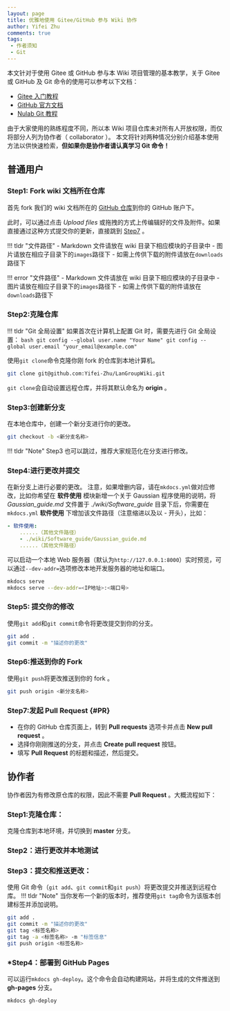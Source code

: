 ```yaml
---
layout: page
title: 优雅地使用 Gitee/GitHub 参与 Wiki 协作
author: Yifei Zhu
comments: true
tags:
 - 作者须知
 - Git
---
```

本文针对于使用 Gitee 或 GitHub 参与本 Wiki 项目管理的基本教学，关于 Gitee 或 GitHub 及 Git 命令的使用可以参考以下文档：

- [Gitee 入门教程](https://gitee.com/mvphp/start_with_Gitee)
- [GitHub 官方文档](https://docs.github.com/zh)
- [Nulab Git 教程](https://nulab.com/zh-cn/learn/software-development/git-tutorial/)

由于大家使用的熟练程度不同，所以本 Wiki 项目仓库未对所有人开放权限，而仅将部分人列为协作者（ collaborator ）。
本文将针对两种情况分别介绍基本使用方法以供快速检索，**但如果你是协作者请认真学习 Git 命令！**

## 普通用户
### Step1: Fork wiki 文档所在仓库
首先 fork 我们的 wiki 文档所在的 [GitHub 仓库](https://github.com/Yifei-Zhu/LanGroupWiki.git)到你的 GitHub 账户下。

此时，可以通过点击 *Upload files* 或拖拽的方式上传编辑好的文件及附件。如果直接通过这种方式提交你的更新，直接跳到 [Step7](#PR) 。

!!! tldr "文件路径"
    - Markdown 文件请放在 wiki 目录下相应模块的子目录中
    - 图片请放在相应子目录下的`images`路径下
    - 如需上传供下载的附件请放在`downloads`路径下

!!! error "文件路径"
    - Markdown 文件请放在 wiki 目录下相应模块的子目录中
    - 图片请放在相应子目录下的`images`路径下
    - 如需上传供下载的附件请放在`downloads`路径下

### Step2:克隆仓库
!!! tldr "Git 全局设置"
    如果首次在计算机上配置 Git 时，需要先进行 Git 全局设置：
    ```bash
    git config --global user.name "Your Name"
    git config --global user.email "your_email@example.com"
    ```

使用`git clone`命令克隆你刚 fork 的仓库到本地计算机。
```bash
git clone git@github.com:Yifei-Zhu/LanGroupWiki.git
```
`git clone`会自动设置远程仓库，并将其默认命名为 **origin** 。

### Step3:创建新分支
在本地仓库中，创建一个新分支进行你的更改。
```bash
git checkout -b <新分支名称>
```
!!! tldr "Note"
    Step3 也可以跳过，推荐大家规范化在分支进行修改。

### Step4:进行更改并提交
在新分支上进行必要的更改。
注意，如果增删内容，请在`mkdocs.yml`做对应修改，比如你希望在 **软件使用** 模块新增一个关于 Gaussian 程序使用的说明，将 *Gaussian_guide.md* 文件置于 *./wiki/Software_guide* 目录下后，你需要在`mkdocs.yml` **软件使用** 下增加该文件路径（注意缩进以及以 - 开头），比如：
```YAML
- 软件使用:
    ......（其他文件路径）
    - ./wiki/Software_guide/Gaussian_guide.md
    ......（其他文件路径）
```

可以启动一个本地 Web 服务器（默认为`http://127.0.0.1:8000`）实时预览，可以通过`--dev-addr=`选项修改本地开发服务器的地址和端口。
```bash
mkdocs serve
mkdocs serve --dev-addr=<IP地址>:<端口号>
```

### Step5: 提交你的修改
使用`git add`和`git commit`命令将更改提交到你的分支。

```bash
git add .
git commit -m "描述你的更改"
```

### Step6:推送到你的 Fork
使用`git push`将更改推送到你的 fork 。
```bash
git push origin <新分支名称>
```

### Step7:发起 Pull Request {#PR}

- 在你的 GitHub 仓库页面上，转到 **Pull requests** 选项卡并点击 **New pull request** 。
- 选择你刚刚推送的分支，并点击 **Create pull request** 按钮。
- 填写 **Pull Request** 的标题和描述，然后提交。

## 协作者
协作者因为有修改原仓库的权限，因此不需要 **Pull Request** 。大概流程如下：
### Step1:克隆仓库：
克隆仓库到本地环境，并切换到 **master** 分支。

### Step2：进行更改并本地测试

### Step3：提交和推送更改：
使用 Git 命令（`git add`、`git commit`和`git push`）将更改提交并推送到远程仓库。
!!! tldr "Note"
    当你发布一个新的版本时，推荐使用`git tag`命令为该版本创建标签并添加说明。

```bash
git add .
git commit -m "描述你的更改"
git tag <标签名称>
git tag -a <标签名称> -m "标签信息"
git push origin <标签名称>
```

### *Step4：部署到 GitHub Pages
可以运行`mkdocs gh-deploy`。这个命令会自动构建网站，并将生成的文件推送到 **gh-pages** 分支。
```bash
mkdocs gh-deploy
```

